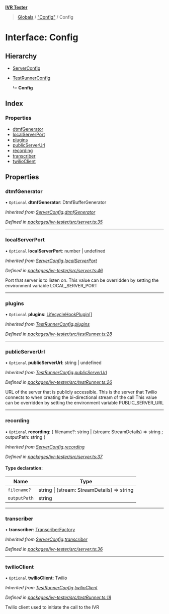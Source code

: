 **[IVR Tester](../README.md)**

> [Globals](../README.md) / ["Config"](../modules/_config_.md) / Config

# Interface: Config

## Hierarchy

* [ServerConfig](_server_.serverconfig.md)

* [TestRunnerConfig](_testrunner_.testrunnerconfig.md)

  ↳ **Config**

## Index

### Properties

* [dtmfGenerator](_config_.config.md#dtmfgenerator)
* [localServerPort](_config_.config.md#localserverport)
* [plugins](_config_.config.md#plugins)
* [publicServerUrl](_config_.config.md#publicserverurl)
* [recording](_config_.config.md#recording)
* [transcriber](_config_.config.md#transcriber)
* [twilioClient](_config_.config.md#twilioclient)

## Properties

### dtmfGenerator

• `Optional` **dtmfGenerator**: DtmfBufferGenerator

*Inherited from [ServerConfig](_server_.serverconfig.md).[dtmfGenerator](_server_.serverconfig.md#dtmfgenerator)*

*Defined in [packages/ivr-tester/src/server.ts:35](https://github.com/SketchingDev/ivr-tester/blob/7751f4b/packages/ivr-tester/src/server.ts#L35)*

___

### localServerPort

• `Optional` **localServerPort**: number \| undefined

*Inherited from [ServerConfig](_server_.serverconfig.md).[localServerPort](_server_.serverconfig.md#localserverport)*

*Defined in [packages/ivr-tester/src/server.ts:46](https://github.com/SketchingDev/ivr-tester/blob/7751f4b/packages/ivr-tester/src/server.ts#L46)*

Port that server is to listen on.
This value can be overridden by setting the environment variable LOCAL_SERVER_PORT

___

### plugins

• `Optional` **plugins**: [LifecycleHookPlugin](_plugins_lifecycle_lifecyclehookplugin_.lifecyclehookplugin.md)[]

*Inherited from [TestRunnerConfig](_testrunner_.testrunnerconfig.md).[plugins](_testrunner_.testrunnerconfig.md#plugins)*

*Defined in [packages/ivr-tester/src/testRunner.ts:28](https://github.com/SketchingDev/ivr-tester/blob/7751f4b/packages/ivr-tester/src/testRunner.ts#L28)*

___

### publicServerUrl

• `Optional` **publicServerUrl**: string \| undefined

*Inherited from [TestRunnerConfig](_testrunner_.testrunnerconfig.md).[publicServerUrl](_testrunner_.testrunnerconfig.md#publicserverurl)*

*Defined in [packages/ivr-tester/src/testRunner.ts:26](https://github.com/SketchingDev/ivr-tester/blob/7751f4b/packages/ivr-tester/src/testRunner.ts#L26)*

URL of the server that is publicly accessible. This is the
server that Twilio connects to when creating the bi-directional
stream of the call
This value can be overridden by setting the environment variable PUBLIC_SERVER_URL

___

### recording

• `Optional` **recording**: { filename?: string \| (stream: StreamDetails) => string ; outputPath: string  }

*Inherited from [ServerConfig](_server_.serverconfig.md).[recording](_server_.serverconfig.md#recording)*

*Defined in [packages/ivr-tester/src/server.ts:37](https://github.com/SketchingDev/ivr-tester/blob/7751f4b/packages/ivr-tester/src/server.ts#L37)*

#### Type declaration:

Name | Type |
------ | ------ |
`filename?` | string \| (stream: StreamDetails) => string |
`outputPath` | string |

___

### transcriber

•  **transcriber**: [TranscriberFactory](../modules/_plugins_transcription_transcriberfactory_.md#transcriberfactory)

*Inherited from [ServerConfig](_server_.serverconfig.md).[transcriber](_server_.serverconfig.md#transcriber)*

*Defined in [packages/ivr-tester/src/server.ts:36](https://github.com/SketchingDev/ivr-tester/blob/7751f4b/packages/ivr-tester/src/server.ts#L36)*

___

### twilioClient

• `Optional` **twilioClient**: Twilio

*Inherited from [TestRunnerConfig](_testrunner_.testrunnerconfig.md).[twilioClient](_testrunner_.testrunnerconfig.md#twilioclient)*

*Defined in [packages/ivr-tester/src/testRunner.ts:18](https://github.com/SketchingDev/ivr-tester/blob/7751f4b/packages/ivr-tester/src/testRunner.ts#L18)*

Twilio client used to initiate the call to the IVR

